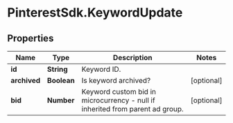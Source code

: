 # PinterestSdk.KeywordUpdate

## Properties

Name | Type | Description | Notes
------------ | ------------- | ------------- | -------------
**id** | **String** | Keyword ID. | 
**archived** | **Boolean** | Is keyword archived? | [optional] 
**bid** | **Number** | Keyword custom bid in microcurrency - null if inherited from parent ad group. | [optional] 


